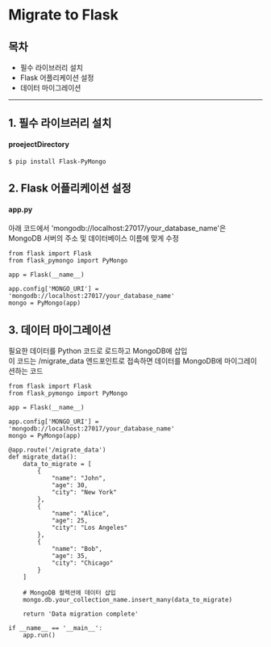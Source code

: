 # Migrate to Flask

## 목차

-   필수 라이브러리 설치
-   Flask 어플리케이션 설정
-   데이터 마이그레이션

<hr>

## 1. 필수 라이브러리 설치

#### proejectDirectory

    $ pip install Flask-PyMongo

## 2. Flask 어플리케이션 설정

#### app.py

아래 코드에서 'mongodb://localhost:27017/your_database_name'은  
MongoDB 서버의 주소 및 데이터베이스 이름에 맞게 수정

    from flask import Flask
    from flask_pymongo import PyMongo

    app = Flask(__name__)

    app.config['MONGO_URI'] = 'mongodb://localhost:27017/your_database_name'
    mongo = PyMongo(app)

## 3. 데이터 마이그레이션

필요한 데이터를 Python 코드로 로드하고 MongoDB에 삽입  
이 코드는 /migrate_data 엔드포인트로 접속하면 데이터를 MongoDB에 마이그레이션하는 코드

    from flask import Flask
    from flask_pymongo import PyMongo

    app = Flask(__name__)

    app.config['MONGO_URI'] = 'mongodb://localhost:27017/your_database_name'
    mongo = PyMongo(app)

    @app.route('/migrate_data')
    def migrate_data():
        data_to_migrate = [
            {
                "name": "John",
                "age": 30,
                "city": "New York"
            },
            {
                "name": "Alice",
                "age": 25,
                "city": "Los Angeles"
            },
            {
                "name": "Bob",
                "age": 35,
                "city": "Chicago"
            }
        ]

        # MongoDB 컬렉션에 데이터 삽입
        mongo.db.your_collection_name.insert_many(data_to_migrate)

        return 'Data migration complete'

    if __name__ == '__main__':
        app.run()
